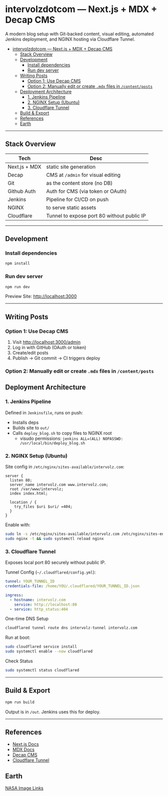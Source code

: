 # intervolzdotcom — Next.js + MDX + Decap CMS

A modern blog setup with Git-backed content, visual editing, automated Jenkins deployment, and NGINX hosting via Cloudflare Tunnel.
- [intervolzdotcom — Next.js + MDX + Decap CMS](#intervolzdotcom--nextjs--mdx--decap-cms)
  - [Stack Overview](#stack-overview)
  - [Development](#development)
    - [Install dependencies](#install-dependencies)
    - [Run dev server](#run-dev-server)
  - [Writing Posts](#writing-posts)
    - [Option 1: Use Decap CMS](#option-1-use-decap-cms)
    - [Option 2: Manually edit or create `.mdx` files in `/content/posts`](#option-2-manually-edit-or-create-mdx-files-in-contentposts)
  - [Deployment Architecture](#deployment-architecture)
    - [1. Jenkins Pipeline](#1-jenkins-pipeline)
    - [2. NGINX Setup (Ubuntu)](#2-nginx-setup-ubuntu)
    - [3. Cloudflare Tunnel](#3-cloudflare-tunnel)
  - [Build \& Export](#build--export)
  - [References](#references)
  - [Earth](#earth)

---

## Stack Overview

| Tech          | Desc                                       |
| ------------- | ------------------------------------------ |
| Next.js + MDX | static site generation                     |
| Decap         | CMS at `/admin` for visual editing         |
| Git           | as the content store (no DB)               |
| Github Auth   | Auth for CMS (via token or OAuth)          |
| Jenkins       | Pipeline for CI/CD on push                 |
| NGINX         | to serve static assets                     |
| Cloudflare    | Tunnel to expose port 80 without public IP |

---

## Development

### Install dependencies

```bash
npm install
```

### Run dev server

```bash
npm run dev
```

Preview Site: [http://localhost:3000](http://localhost:3000)

---

## Writing Posts

### Option 1: Use Decap CMS

1. Visit [http://localhost:3000/admin](http://localhost:3000/admin)
2. Log in with GitHub (OAuth or token)
3. Create/edit posts
4. Publish → Git commit → CI triggers deploy

### Option 2: Manually edit or create `.mdx` files in `/content/posts`

## Deployment Architecture

### 1. Jenkins Pipeline

Defined in `Jenkinsfile`, runs on push:

* Installs deps
* Builds site to `out/`
* Calls `deploy_blog.sh` to copy files to NGINX root
  * visudo permissions: `jenkins ALL=(ALL) NOPASSWD: /usr/local/bin/deploy_blog.sh`

### 2. NGINX Setup (Ubuntu)

Site config in `/etc/nginx/sites-available/intervolz.com`:

```nginx
server {
  listen 80;
  server_name intervolz.com www.intervolz.com;
  root /var/www/intervolz;
  index index.html;

  location / {
    try_files $uri $uri/ =404;
  }
}
```

Enable with:

```bash
sudo ln -s /etc/nginx/sites-available/intervolz.com /etc/nginx/sites-enabled/
sudo nginx -t && sudo systemctl reload nginx
```

### 3. Cloudflare Tunnel

Exposes local port 80 securely without public IP.

Tunnel Config (`~/.cloudflared/config.yml`):

```yaml
tunnel: YOUR_TUNNEL_ID
credentials-file: /home/YOU/.cloudflared/YOUR_TUNNEL_ID.json

ingress:
  - hostname: intervolz.com
    service: http://localhost:80
  - service: http_status:404
```

One-time DNS Setup

```bash
cloudflared tunnel route dns intervolz-tunnel intervolz.com

```

Run at boot:

```bash
sudo cloudflared service install
sudo systemctl enable --now cloudflared
```

Check Status

```bash
sudo systemctl status cloudflared
```

---

## Build & Export

```bash
npm run build
```

Output is in `/out`. Jenkins uses this for deploy.

---

## References

* [Next.js Docs](https://nextjs.org/docs)
* [MDX Docs](https://mdxjs.com/)
* [Decap CMS](https://decapcms.org/docs/)
* [Cloudflare Tunnel](https://developers.cloudflare.com/cloudflare-one/connections/connect-apps/)


## Earth

[NASA Image Links](https://visibleearth.nasa.gov/collection/1484/blue-marble)

